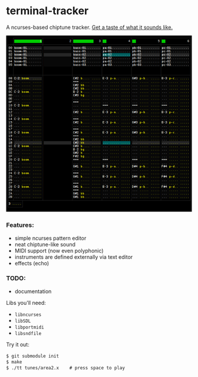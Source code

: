 terminal-tracker
================


A ncurses-based chiptune tracker.
[Get a taste of what it sounds like.](https://soundcloud.com/daniel-langner-150098802/r-type-leo-area-2)


![screenshot](media/screenshot.png)


### Features:
+ simple ncurses pattern editor
+ neat chiptune-like sound
+ MIDI support (now even polyphonic)
+ instruments are defined externally via text editor
+ effects (echo)


### TODO:
+ documentation


Libs you'll need:
- `libncurses`
- `libSDL`
- `libportmidi`
- `libsndfile`


Try it out:

	$ git submodule init
	$ make
	$ ./tt tunes/area2.x	# press space to play

